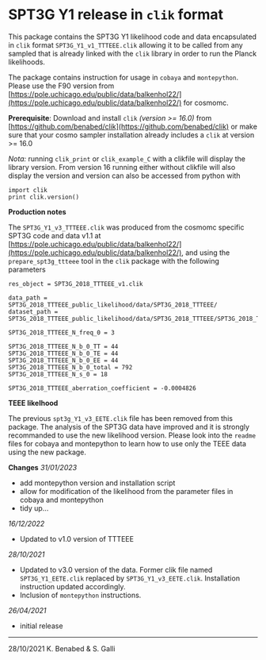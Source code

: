 # SPT3G Y1 release in `clik` format

This package contains the SPT3G Y1 likelihood code and data encapsulated in `clik` format `SPT3G_Y1_v1_TTTEEE.clik` allowing it to be called from any sampled that is already linked with the `clik` library in order to run the Planck likelihoods.

The package contains instruction for usage in `cobaya` and `montepython`.
Please use the F90 version from [https://pole.uchicago.edu/public/data/balkenhol22/](https://pole.uchicago.edu/public/data/balkenhol22/) for cosmomc.

**Prerequisite**:
Download and install `clik` _(version >= 16.0)_ from [https://github.com/benabed/clik](https://github.com/benabed/clik)  or make sure that your cosmo sampler installation already includes a `clik` at version >= 16.0 

_Nota:_ running `clik_print` or `clik_example_C` with a clikfile will display the library version. From version 16 running either without clikfile will also display the version and version can also be accessed from python with 

	import clik
	print clik.version()


**Production notes**

The `SPT3G_Y1_v3_TTTEEE.clik` was produced from the cosmomc specific SPT3G code and data v1.1 at [https://pole.uchicago.edu/public/data/balkenhol22/](https://pole.uchicago.edu/public/data/balkenhol22/), and using the `prepare_spt3g_ttteee` tool in the `clik` package with the following parameters 

	res_object = SPT3G_2018_TTTEEE_v1.clik

	data_path = SPT3G_2018_TTTEEE_public_likelihood/data/SPT3G_2018_TTTEEE/
	dataset_path = SPT3G_2018_TTTEEE_public_likelihood/data/SPT3G_2018_TTTEEE/SPT3G_2018_TTTEEE.dataset

	SPT3G_2018_TTTEEE_N_freq_0 = 3

	SPT3G_2018_TTTEEE_N_b_0_TT = 44
	SPT3G_2018_TTTEEE_N_b_0_TE = 44
	SPT3G_2018_TTTEEE_N_b_0_EE = 44
	SPT3G_2018_TTTEEE_N_b_0_total = 792
	SPT3G_2018_TTTEEE_N_s_0 = 18

	SPT3G_2018_TTTEEE_aberration_coefficient = -0.0004826

**TEEE likelhood**

The previous `spt3g_Y1_v3_EETE.clik` file has been removed from this package. The analysis of the SPT3G data have improved and it is strongly recommanded to use the new likelihood version. Please look into the `readme` files for cobaya and montepython to learn how to use only the TEEE data using the new package.


**Changes**
*31/01/2023*

- add montepython version and installation script
- allow for modification of the likelihood from the parameter files in cobaya and montepython
- tidy up...

*16/12/2022*

- Updated to v1.0 version of TTTEEE

*28/10/2021*
	
- Updated to v3.0 version of the data. Former clik file named `SPT3G_Y1_EETE.clik` replaced by `SPT3G_Y1_v3_EETE.clik`. Installation instruction updated accordingly. 
- Inclusion of `montepython` instructions.
  
*26/04/2021*

- initial release

----------
28/10/2021
K. Benabed & S. Galli
